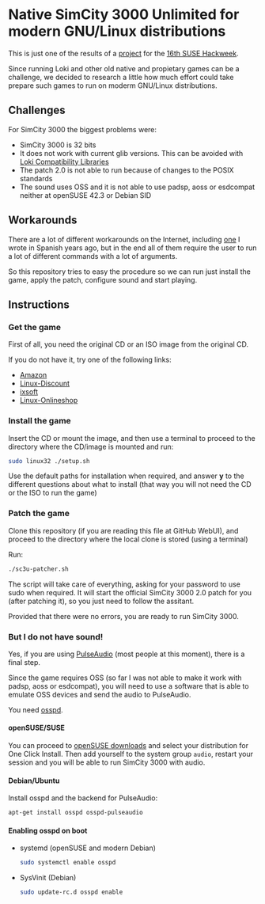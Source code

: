 # Native SimCity 3000 Unlimited for modern GNU/Linux distributions

This is just one of the results of a [project](https://hackweek.suse.com/16/projects/old-games-on-modern-linux) for the [16th SUSE Hackweek](https://hackweek.suse.com/16/projects).

Since running Loki and other old native and propietary games can be a challenge, we decided to research a little how much effort could take prepare such games to run on moderm GNU/Linux distributions.

## Challenges

For SimCity 3000 the biggest problems were:

- SimCity 3000 is 32 bits
- It does not work with current glib versions. This can be avoided with [Loki Compatibility Libraries](http://www.improbability.net/loki/)
- The patch 2.0 is not able to run because of changes to the POSIX standards
- The sound uses OSS and it is not able to use padsp, aoss or esdcompat neither at openSUSE 42.3 or Debian SID

## Workarounds

There are a lot of different workarounds on the Internet, including [one](https://www.juliogonzalez.es/como-ejecutar-simcity-3000-en-debian-i386-o-amd64/58) I wrote in Spanish years ago, but in the end all of them require the user to run a lot of different commands with a lot of arguments.

So this repository tries to easy the procedure so we can run just install the game, apply the patch, configure sound and start playing.

## Instructions


### Get the game

First of all, you need the original CD or an ISO image from the original CD.

If you do not have it, try one of the following links:

* [Amazon](https://www.amazon.com/s/ref=bl_sr_software?_encoding=UTF8&node=229534&field-brandtextbin=Loki%20Entertainment%20Software)
* [Linux-Discount](http://www.linux-discount.de/software/games/LokiSoft)
* [ixsoft](http://www.ixsoft.de/cgi-bin/web_store.cgi?ref=Catalogs/de/software-games-catalog.html)
* [Linux-Onlineshop](https://www.linux-onlineshop.de/index.php?page=categorie&cat=1&next_page=1) 

### Install the game

Insert the CD or mount the image, and then use a terminal to proceed to the directory where the CD/image is mounted and run:


```bash
sudo linux32 ./setup.sh
```

Use the default paths for installation when required, and answer **y** to the different questions about what to install (that way you will not need the CD or the ISO to run the game)

### Patch the game

Clone this repository (if you are reading this file at GitHub WebUI), and proceed to the directory where the local clone is stored (using a terminal)

Run:


```bash
./sc3u-patcher.sh
```

The script will take care of everything, asking for your password to use sudo when required. It will start the official SimCity 3000 2.0 patch for you (after patching it), so you just need to follow the assitant.

Provided that there were no errors, you are ready to run SimCity 3000.

### But I do not have sound!

Yes, if you are using [PulseAudio](https://www.freedesktop.org/wiki/Software/PulseAudio/) (most people at this moment), there is a final step.

Since the game requires OSS (so far I was not able to make it work with padsp, aoss or esdcompat), you will need to use a software that is able to emulate OSS devices and send the audio to PulseAudio.

You need [osspd](https://sourceforge.net/projects/osspd/).

#### openSUSE/SUSE

You can proceed to [openSUSE downloads](https://software.opensuse.org/download.html?project=home%3Ajuliogonzalez%3Abranches%3Ahome%3Aelvigia&package=ossp) and select your distribution for One Click Install. Then add yourself to the system group ```audio```, restart your session and you will be able to run SimCity 3000 with audio.

#### Debian/Ubuntu

Install osspd and the backend for PulseAudio:

```bash
apt-get install osspd osspd-pulseaudio
```

#### Enabling osspd on boot

* systemd (openSUSE and modern Debian)

  ```bash
  sudo systemctl enable osspd
  ```

* SysVinit (Debian)

  ```bash
  sudo update-rc.d osspd enable
  ```
